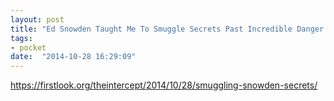 ```yaml
---
layout: post
title: "Ed Snowden Taught Me To Smuggle Secrets Past Incredible Danger. Now I Teach You."
tags:
- pocket
date:  "2014-10-28 16:29:09"
---
```


https://firstlook.org/theintercept/2014/10/28/smuggling-snowden-secrets/

